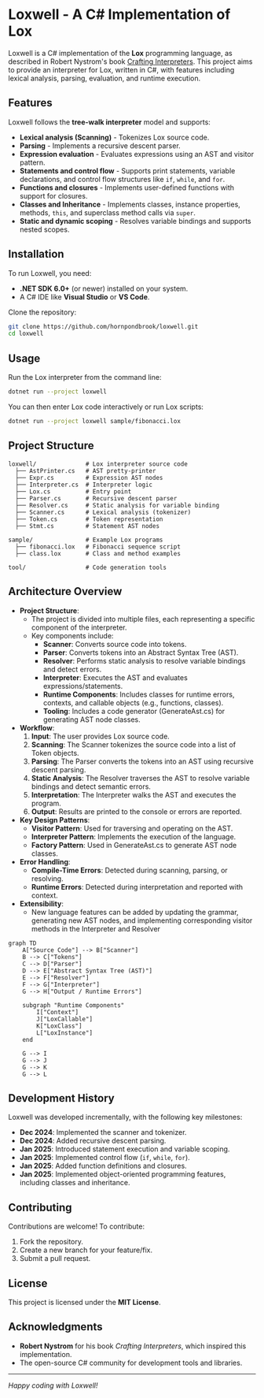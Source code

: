 # Loxwell - A C# Implementation of Lox

Loxwell is a C# implementation of the **Lox** programming language, as described in Robert Nystrom's book [Crafting Interpreters](https://www.craftinginterpreters.com/the-lox-language.html). This project aims to provide an interpreter for Lox, written in C#, with features including lexical analysis, parsing, evaluation, and runtime execution.

## Features

Loxwell follows the **tree-walk interpreter** model and supports:

- **Lexical analysis (Scanning)** - Tokenizes Lox source code.
- **Parsing** - Implements a recursive descent parser.
- **Expression evaluation** - Evaluates expressions using an AST and visitor pattern.
- **Statements and control flow** - Supports print statements, variable declarations, and control flow structures like `if`, `while`, and `for`.
- **Functions and closures** - Implements user-defined functions with support for closures.
- **Classes and Inheritance** - Implements classes, instance properties, methods, `this`, and superclass method calls via `super`.
- **Static and dynamic scoping** - Resolves variable bindings and supports nested scopes.

## Installation

To run Loxwell, you need:
- **.NET SDK 6.0+** (or newer) installed on your system.
- A C# IDE like **Visual Studio** or **VS Code**.

Clone the repository:
```sh
git clone https://github.com/hornpondbrook/loxwell.git
cd loxwell
```

## Usage

Run the Lox interpreter from the command line:
```sh
dotnet run --project loxwell
```
You can then enter Lox code interactively or run Lox scripts:
```sh
dotnet run --project loxwell sample/fibonacci.lox
```

## Project Structure

```
loxwell/              # Lox interpreter source code
  ├── AstPrinter.cs   # AST pretty-printer
  ├── Expr.cs         # Expression AST nodes
  ├── Interpreter.cs  # Interpreter logic
  ├── Lox.cs          # Entry point
  ├── Parser.cs       # Recursive descent parser
  ├── Resolver.cs     # Static analysis for variable binding
  ├── Scanner.cs      # Lexical analysis (tokenizer)
  ├── Token.cs        # Token representation
  ├── Stmt.cs         # Statement AST nodes

sample/               # Example Lox programs
  ├── fibonacci.lox   # Fibonacci sequence script
  ├── class.lox       # Class and method examples

tool/                 # Code generation tools
```

## Architecture Overview

- **Project Structure**:
  - The project is divided into multiple files, each representing a specific component of the interpreter.
  - Key components include:
    - **Scanner**: Converts source code into tokens.
    - **Parser**: Converts tokens into an Abstract Syntax Tree (AST).
    - **Resolver**: Performs static analysis to resolve variable bindings and detect errors.
    - **Interpreter**: Executes the AST and evaluates expressions/statements.
    - **Runtime Components**: Includes classes for runtime errors, contexts, and callable objects (e.g., functions, classes).
    - **Tooling**: Includes a code generator (GenerateAst.cs) for generating AST node classes.
- **Workflow**:
  1. **Input**: The user provides Lox source code.
  2. **Scanning**: The Scanner tokenizes the source code into a list of Token objects.
  3. **Parsing**: The Parser converts the tokens into an AST using recursive descent parsing.
  4. **Static Analysis**: The Resolver traverses the AST to resolve variable bindings and detect semantic errors.
  5. **Interpretation**: The Interpreter walks the AST and executes the program.
  6. **Output**: Results are printed to the console or errors are reported.
- **Key Design Patterns**:
  - **Visitor Pattern**: Used for traversing and operating on the AST.
  - **Interpreter Pattern**: Implements the execution of the language.
  - **Factory Pattern**: Used in GenerateAst.cs to generate AST node classes.
- **Error Handling**:
  - **Compile-Time Errors**: Detected during scanning, parsing, or resolving.
  - **Runtime Errors**: Detected during interpretation and reported with context.
- **Extensibility**:
  - New language features can be added by updating the grammar, generating new AST nodes, and implementing corresponding visitor methods in the Interpreter and Resolver

```mermaid
graph TD
    A["Source Code"] --> B["Scanner"]
    B --> C["Tokens"]
    C --> D["Parser"]
    D --> E["Abstract Syntax Tree (AST)"]
    E --> F["Resolver"]
    F --> G["Interpreter"]
    G --> H["Output / Runtime Errors"]

    subgraph "Runtime Components"
        I["Context"]
        J["LoxCallable"]
        K["LoxClass"]
        L["LoxInstance"]
    end

    G --> I
    G --> J
    G --> K
    G --> L
```

## Development History

Loxwell was developed incrementally, with the following key milestones:

- **Dec 2024**: Implemented the scanner and tokenizer.
- **Dec 2024**: Added recursive descent parsing.
- **Jan 2025**: Introduced statement execution and variable scoping.
- **Jan 2025**: Implemented control flow (`if`, `while`, `for`).
- **Jan 2025**: Added function definitions and closures.
- **Jan 2025**: Implemented object-oriented programming features, including classes and inheritance.

## Contributing

Contributions are welcome! To contribute:
1. Fork the repository.
2. Create a new branch for your feature/fix.
3. Submit a pull request.

## License

This project is licensed under the **MIT License**.

## Acknowledgments

- **Robert Nystrom** for his book *Crafting Interpreters*, which inspired this implementation.
- The open-source C# community for development tools and libraries.

---

*Happy coding with Loxwell!*

